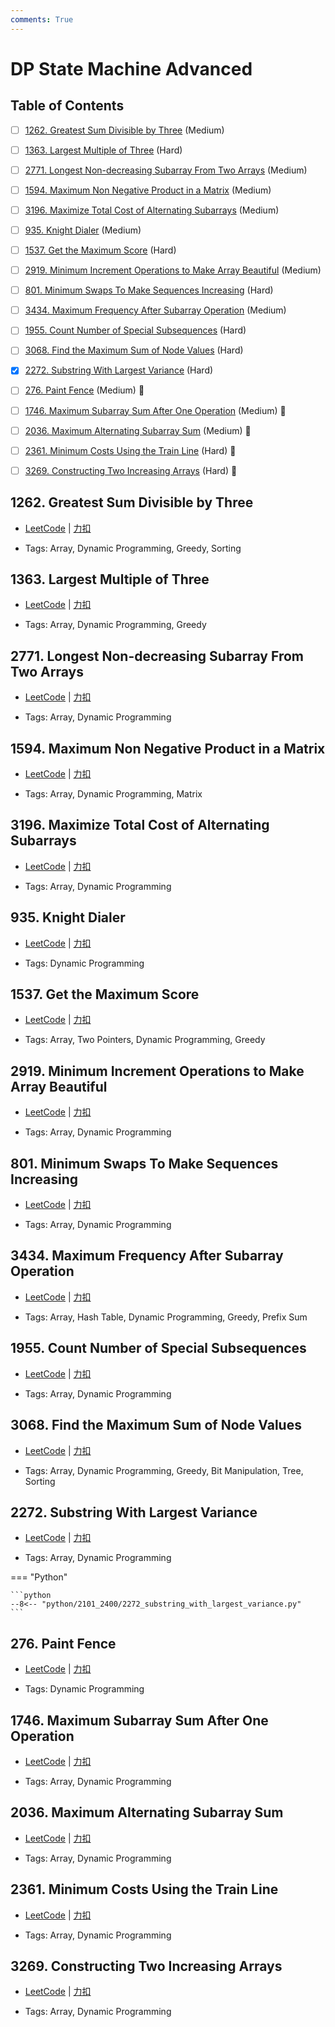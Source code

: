 ```yaml
---
comments: True
---
```


# DP State Machine Advanced

## Table of Contents

- [ ] [1262. Greatest Sum Divisible by Three](#1262-greatest-sum-divisible-by-three) (Medium)
- [ ] [1363. Largest Multiple of Three](#1363-largest-multiple-of-three) (Hard)
- [ ] [2771. Longest Non-decreasing Subarray From Two Arrays](#2771-longest-non-decreasing-subarray-from-two-arrays) (Medium)
- [ ] [1594. Maximum Non Negative Product in a Matrix](#1594-maximum-non-negative-product-in-a-matrix) (Medium)
- [ ] [3196. Maximize Total Cost of Alternating Subarrays](#3196-maximize-total-cost-of-alternating-subarrays) (Medium)
- [ ] [935. Knight Dialer](#935-knight-dialer) (Medium)
- [ ] [1537. Get the Maximum Score](#1537-get-the-maximum-score) (Hard)
- [ ] [2919. Minimum Increment Operations to Make Array Beautiful](#2919-minimum-increment-operations-to-make-array-beautiful) (Medium)
- [ ] [801. Minimum Swaps To Make Sequences Increasing](#801-minimum-swaps-to-make-sequences-increasing) (Hard)
- [ ] [3434. Maximum Frequency After Subarray Operation](#3434-maximum-frequency-after-subarray-operation) (Medium)
- [ ] [1955. Count Number of Special Subsequences](#1955-count-number-of-special-subsequences) (Hard)
- [ ] [3068. Find the Maximum Sum of Node Values](#3068-find-the-maximum-sum-of-node-values) (Hard)
- [x] [2272. Substring With Largest Variance](#2272-substring-with-largest-variance) (Hard)
- [ ] [276. Paint Fence](#276-paint-fence) (Medium) 👑
- [ ] [1746. Maximum Subarray Sum After One Operation](#1746-maximum-subarray-sum-after-one-operation) (Medium) 👑
- [ ] [2036. Maximum Alternating Subarray Sum](#2036-maximum-alternating-subarray-sum) (Medium) 👑
- [ ] [2361. Minimum Costs Using the Train Line](#2361-minimum-costs-using-the-train-line) (Hard) 👑
- [ ] [3269. Constructing Two Increasing Arrays](#3269-constructing-two-increasing-arrays) (Hard) 👑


## 1262. Greatest Sum Divisible by Three

-    [LeetCode](https://leetcode.com/problems/greatest-sum-divisible-by-three/) | [力扣](https://leetcode.cn/problems/greatest-sum-divisible-by-three/)

-   Tags: Array, Dynamic Programming, Greedy, Sorting



## 1363. Largest Multiple of Three

-    [LeetCode](https://leetcode.com/problems/largest-multiple-of-three/) | [力扣](https://leetcode.cn/problems/largest-multiple-of-three/)

-   Tags: Array, Dynamic Programming, Greedy



## 2771. Longest Non-decreasing Subarray From Two Arrays

-    [LeetCode](https://leetcode.com/problems/longest-non-decreasing-subarray-from-two-arrays/) | [力扣](https://leetcode.cn/problems/longest-non-decreasing-subarray-from-two-arrays/)

-   Tags: Array, Dynamic Programming



## 1594. Maximum Non Negative Product in a Matrix

-    [LeetCode](https://leetcode.com/problems/maximum-non-negative-product-in-a-matrix/) | [力扣](https://leetcode.cn/problems/maximum-non-negative-product-in-a-matrix/)

-   Tags: Array, Dynamic Programming, Matrix



## 3196. Maximize Total Cost of Alternating Subarrays

-    [LeetCode](https://leetcode.com/problems/maximize-total-cost-of-alternating-subarrays/) | [力扣](https://leetcode.cn/problems/maximize-total-cost-of-alternating-subarrays/)

-   Tags: Array, Dynamic Programming



## 935. Knight Dialer

-    [LeetCode](https://leetcode.com/problems/knight-dialer/) | [力扣](https://leetcode.cn/problems/knight-dialer/)

-   Tags: Dynamic Programming



## 1537. Get the Maximum Score

-    [LeetCode](https://leetcode.com/problems/get-the-maximum-score/) | [力扣](https://leetcode.cn/problems/get-the-maximum-score/)

-   Tags: Array, Two Pointers, Dynamic Programming, Greedy



## 2919. Minimum Increment Operations to Make Array Beautiful

-    [LeetCode](https://leetcode.com/problems/minimum-increment-operations-to-make-array-beautiful/) | [力扣](https://leetcode.cn/problems/minimum-increment-operations-to-make-array-beautiful/)

-   Tags: Array, Dynamic Programming



## 801. Minimum Swaps To Make Sequences Increasing

-    [LeetCode](https://leetcode.com/problems/minimum-swaps-to-make-sequences-increasing/) | [力扣](https://leetcode.cn/problems/minimum-swaps-to-make-sequences-increasing/)

-   Tags: Array, Dynamic Programming



## 3434. Maximum Frequency After Subarray Operation

-    [LeetCode](https://leetcode.com/problems/maximum-frequency-after-subarray-operation/) | [力扣](https://leetcode.cn/problems/maximum-frequency-after-subarray-operation/)

-   Tags: Array, Hash Table, Dynamic Programming, Greedy, Prefix Sum



## 1955. Count Number of Special Subsequences

-    [LeetCode](https://leetcode.com/problems/count-number-of-special-subsequences/) | [力扣](https://leetcode.cn/problems/count-number-of-special-subsequences/)

-   Tags: Array, Dynamic Programming



## 3068. Find the Maximum Sum of Node Values

-    [LeetCode](https://leetcode.com/problems/find-the-maximum-sum-of-node-values/) | [力扣](https://leetcode.cn/problems/find-the-maximum-sum-of-node-values/)

-   Tags: Array, Dynamic Programming, Greedy, Bit Manipulation, Tree, Sorting



## 2272. Substring With Largest Variance

-    [LeetCode](https://leetcode.com/problems/substring-with-largest-variance/) | [力扣](https://leetcode.cn/problems/substring-with-largest-variance/)

-   Tags: Array, Dynamic Programming

=== "Python"

    ```python
    --8<-- "python/2101_2400/2272_substring_with_largest_variance.py"
    ```



## 276. Paint Fence

-    [LeetCode](https://leetcode.com/problems/paint-fence/) | [力扣](https://leetcode.cn/problems/paint-fence/)

-   Tags: Dynamic Programming



## 1746. Maximum Subarray Sum After One Operation

-    [LeetCode](https://leetcode.com/problems/maximum-subarray-sum-after-one-operation/) | [力扣](https://leetcode.cn/problems/maximum-subarray-sum-after-one-operation/)

-   Tags: Array, Dynamic Programming



## 2036. Maximum Alternating Subarray Sum

-    [LeetCode](https://leetcode.com/problems/maximum-alternating-subarray-sum/) | [力扣](https://leetcode.cn/problems/maximum-alternating-subarray-sum/)

-   Tags: Array, Dynamic Programming



## 2361. Minimum Costs Using the Train Line

-    [LeetCode](https://leetcode.com/problems/minimum-costs-using-the-train-line/) | [力扣](https://leetcode.cn/problems/minimum-costs-using-the-train-line/)

-   Tags: Array, Dynamic Programming



## 3269. Constructing Two Increasing Arrays

-    [LeetCode](https://leetcode.com/problems/constructing-two-increasing-arrays/) | [力扣](https://leetcode.cn/problems/constructing-two-increasing-arrays/)

-   Tags: Array, Dynamic Programming
